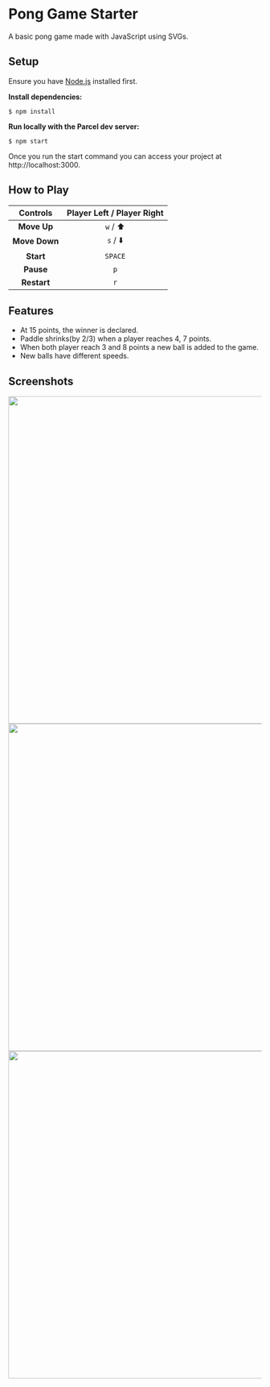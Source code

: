 # Pong Game Starter

A basic pong game made with JavaScript using SVGs.

## Setup

Ensure you have [Node.js](https://nodejs.org/en/) installed first.

**Install dependencies:**

`$ npm install`

**Run locally with the Parcel dev server:**

`$ npm start`

Once you run the start command you can access your project at http://localhost:3000.


## How to Play

|   Controls   | Player Left / Player Right |
|   :------:   |     :------:         |
|    **Move Up**         | `w` / :arrow_up:       |
|      **Move Down**        | `s` / :arrow_down:       |
|      **Start**        | `SPACE`                          |
|     **Pause**        | `p`               |
|      **Restart**        | `r`            |

## Features
* At 15 points, the winner is declared.
* Paddle shrinks(by 2/3) when a player reaches 4, 7 points.
* When both player reach 3 and 8 points a new ball is added to the game.
* New balls have different speeds.

## Screenshots
<img src="https://user-images.githubusercontent.com/47882131/63314246-e0574780-c2bb-11e9-8f98-edcfc50176b6.PNG" width="650px" height="auto">
<img src="https://user-images.githubusercontent.com/47882131/63314419-6b384200-c2bc-11e9-9f1d-811d05a752bc.PNG" width="650px" height="auto">
<img src="https://user-images.githubusercontent.com/47882131/63314420-6c696f00-c2bc-11e9-9208-b95ae3f8212d.PNG" width="650px" height="auto">
